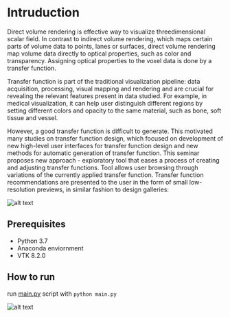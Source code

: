 <h1 class="code-line" data-line-start=0 data-line-end=1 ><a id="Intruduction_0"></a>Intruduction</h1>
<p class="has-line-data" data-line-start="2" data-line-end="3">Direct volume rendering is effective way to visualize threedimensional scalar field. In contrast to indirect volume rendering, which maps certain parts of volume data to points, lanes or surfaces, direct volume rendering map volume data directly to optical properties, such as color and transparency. Assigning optical properties to the voxel data is done by a transfer function.</p>
<p class="has-line-data" data-line-start="4" data-line-end="5">Transfer function is part of the traditional visualization pipeline: data acquisition, processing, visual mapping and rendering and are crucial for revealing the relevant features present in data studied. For example, in medical visualization, it can help user distinguish different regions by setting different colors and opacity to the same material, such as bone, soft tissue and vessel.</p>
<p class="has-line-data" data-line-start="6" data-line-end="7">However, a good transfer function is difficult to generate. This motivated many studies on transfer function design, which focused on development of new high-level user interfaces for transfer function design and new methods for automatic generation of transfer function. This seminar proposes new approach - exploratory tool that eases a process of creating and adjusting transfer functions. Tool allows user browsing through variations of the currently applied transfer function. Transfer function recommendations are presented to the user in the form of small low-resolution previews, in similar fashion to design galleries:</p>
<p class="has-line-data" data-line-start="9" data-line-end="10">
  
 
 ![alt text](https://github.com/gobica/transfer-function-design-gallery/blob/main/gallery-first-iteration.png "Design gallery1" )

<h2 class="code-line" data-line-start=11 data-line-end=12 ><a id="Prerequisites_11"></a>Prerequisites</h2>
<ul>
<li class="has-line-data" data-line-start="12" data-line-end="13">Python 3.7</li>
<li class="has-line-data" data-line-start="13" data-line-end="14">Anaconda enviornment</li>
<li class="has-line-data" data-line-start="14" data-line-end="16">VTK 8.2.0</li>
</ul>
<h2 class="code-line" data-line-start=16 data-line-end=17 ><a id="How_to_run_16"></a>How to run</h2>
<p class="has-line-data" data-line-start="17" data-line-end="18">run <a href="http://main.py">main.py</a> script with <code>python main.py</code></p>
<p class="has-line-data" data-line-start="19" data-line-end="20">
 
  
   ![alt text](https://github.com/gobica/transfer-function-design-gallery/blob/main/rendered.PNG "Rendered model" )

